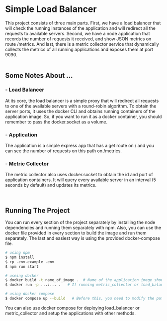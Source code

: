 # Simple Load Balancer

This project consists of three main parts. First, we have a load balancer that will check the running instances of the application and will redirect all the requests to available servers. Second, we have a node application that records the number of requests it received, and show JSON metrics on route /metrics. And last, there is a metric collector service that dynamically collects the metrics of all running applications and exposes them at port 9090.
</br>
</br>

## Some Notes About ...

### - Load Balancer

At its core, the load balancer is a simple proxy that will redirect all requests to one of the available servers with a round-robin algorithm. To obtain the server ports, it uses the docker CLI and obtains running containers of the application image. So, if you want to run it as a docker container, you should remember to pass the docker.socket as a volume.

### - Application

The application is a simple express app that has a get route on / and you can see the number of requests on this path on /metrics.

### - Metric Collector

The metric collector also uses docker.socket to obtain the id and port of application containers. It will query every available server in an interval (5 seconds by default) and updates its metrics.

</br>

## Running The Project

You can run every section of the project separately by installing the node dependencies and running them separately with npm. Also, you can use the docker file provided in every section to build the image and run them separately. The last and easiest way is using the provided docker-compose file.

```bash
# using npm
$ npm install
$ cp .env.example .env
$ npm run start

# useing docker
$ docker build -t name_of_image .  # Name of the application image should be application
$ docker run -p ...:... .   # If running metric_collector or load_balance, pass -v ...:/var/run/docker.sock

# using docker compose
$ docker compose up --build   # Before this, you need to modify the path for docker.socket volume based on your operating system
```

You can also use docker compose for deploying load_balancer or metric_collector and setup the applications with other methods.
</br>
</br>
